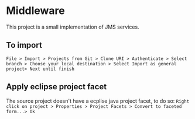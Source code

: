 # Middleware
This project is a small implementation of JMS services.

## To import
`File > Import > Projects from Git > Clone URI > Authenticate > Select branch > Choose your local destination > Select Import as general project> Next until finish`

## Apply eclipse project facet
The source project doesn't have a ecplise java project facet, to do so:
`Right click on project > Properties > Project Facets > Convert to faceted form...> Ok`